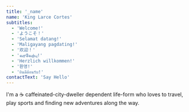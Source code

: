 ```yaml
---
title: '_name'
name: 'King Larce Cortes'
subtitles:
  - 'Welcome!'
  - 'ようこそ！'
  - 'Selamat datang!'
  - 'Maligayang pagdating!'
  - '欢迎！'
  - 'வரவேற்பு!'
  - 'Herzlich willkommen!'
  - '환영!'
  - 'ยินดีต้อนรับ!'
contactText: 'Say Hello'
---
```


I'm a ☕ caffeinated-city-dweller dependent life-form who loves to travel, play sports and finding
new adventures along the way.
